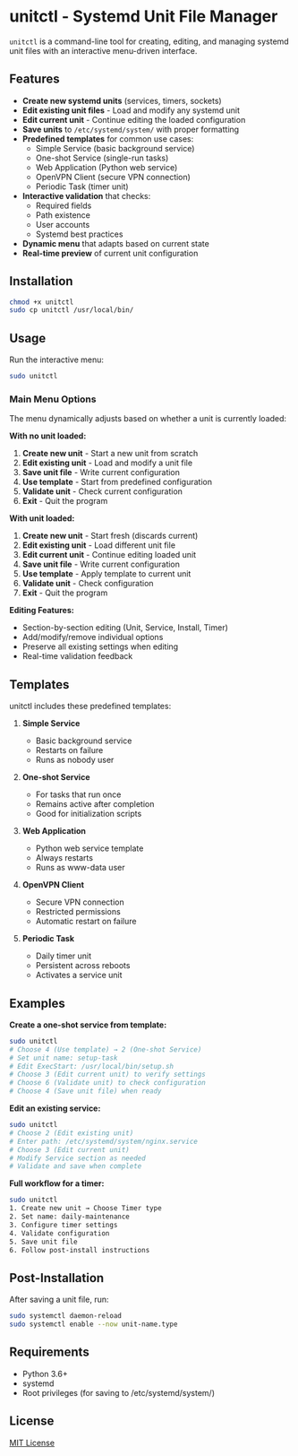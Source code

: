 # unitctl - Systemd Unit File Manager

`unitctl` is a command-line tool for creating, editing, and managing systemd unit files with an interactive menu-driven interface.

## Features

- **Create new systemd units** (services, timers, sockets)
- **Edit existing unit files** - Load and modify any systemd unit
- **Edit current unit** - Continue editing the loaded configuration
- **Save units** to `/etc/systemd/system/` with proper formatting
- **Predefined templates** for common use cases:
  - Simple Service (basic background service)
  - One-shot Service (single-run tasks)
  - Web Application (Python web service)
  - OpenVPN Client (secure VPN connection)
  - Periodic Task (timer unit)
- **Interactive validation** that checks:
  - Required fields
  - Path existence
  - User accounts
  - Systemd best practices
- **Dynamic menu** that adapts based on current state
- **Real-time preview** of current unit configuration

## Installation

```bash
chmod +x unitctl
sudo cp unitctl /usr/local/bin/
```

## Usage

Run the interactive menu:
```bash
sudo unitctl
```

### Main Menu Options

The menu dynamically adjusts based on whether a unit is currently loaded:

**With no unit loaded:**
1. **Create new unit** - Start a new unit from scratch
2. **Edit existing unit** - Load and modify a unit file
3. **Save unit file** - Write current configuration
4. **Use template** - Start from predefined configuration
5. **Validate unit** - Check current configuration
6. **Exit** - Quit the program

**With unit loaded:**
1. **Create new unit** - Start fresh (discards current)
2. **Edit existing unit** - Load different unit file
3. **Edit current unit** - Continue editing loaded unit
4. **Save unit file** - Write current configuration
5. **Use template** - Apply template to current unit
6. **Validate unit** - Check configuration
7. **Exit** - Quit the program

**Editing Features:**
- Section-by-section editing (Unit, Service, Install, Timer)
- Add/modify/remove individual options
- Preserve all existing settings when editing
- Real-time validation feedback

## Templates

unitctl includes these predefined templates:

1. **Simple Service**
   - Basic background service
   - Restarts on failure
   - Runs as nobody user

2. **One-shot Service**
   - For tasks that run once
   - Remains active after completion
   - Good for initialization scripts

3. **Web Application**
   - Python web service template
   - Always restarts
   - Runs as www-data user

4. **OpenVPN Client**
   - Secure VPN connection
   - Restricted permissions
   - Automatic restart on failure

5. **Periodic Task**
   - Daily timer unit
   - Persistent across reboots
   - Activates a service unit

## Examples

**Create a one-shot service from template:**
```bash
sudo unitctl
# Choose 4 (Use template) → 2 (One-shot Service)
# Set unit name: setup-task
# Edit ExecStart: /usr/local/bin/setup.sh
# Choose 3 (Edit current unit) to verify settings
# Choose 6 (Validate unit) to check configuration
# Choose 4 (Save unit file) when ready
```

**Edit an existing service:**
```bash
sudo unitctl
# Choose 2 (Edit existing unit)
# Enter path: /etc/systemd/system/nginx.service
# Choose 3 (Edit current unit)
# Modify Service section as needed
# Validate and save when complete
```

**Full workflow for a timer:**
```bash
sudo unitctl
1. Create new unit → Choose Timer type
2. Set name: daily-maintenance
3. Configure timer settings
4. Validate configuration
5. Save unit file
6. Follow post-install instructions
```

## Post-Installation

After saving a unit file, run:
```bash
sudo systemctl daemon-reload
sudo systemctl enable --now unit-name.type
```

## Requirements

- Python 3.6+
- systemd
- Root privileges (for saving to /etc/systemd/system/)

## License

[MIT License](LICENSE)
